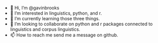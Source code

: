 - 👋 Hi, I’m @gavinbrooks
- 👀 I’m interested in linguistics, python, and r.
- 🌱 I’m currently learning those three things.
- 💞️ I’m looking to collaborate on python and r packages connected to linguistics and corpus linguistics.
- 📫 How to reach me send me a message on github.

<!---
gavinbrooks/gavinbrooks is a ✨ special ✨ repository because its `README.md` (this file) appears on your GitHub profile.
You can click the Preview link to take a look at your changes.
--->
